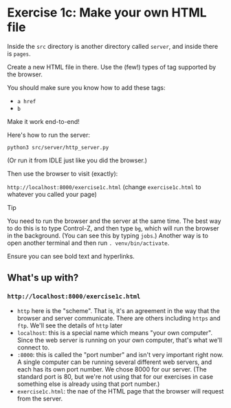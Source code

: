 # Exercise 1c: Make your own HTML file

Inside the `src` directory is another directory called `server`, and inside
there is `pages`.

Create a new HTML file in there. Use the (few!) types of tag supported by
the browser.

You should make sure you know how to add these tags:
* `a href`
* `b`

Make it work end-to-end!

Here's how to run the server:

`python3 src/server/http_server.py`

(Or run it from IDLE just like you did the browser.)

Then use the browser to visit (exactly):

`http://localhost:8000/exercise1c.html`
(change `exercise1c.html` to whatever you called your page)

> [!TIP]
> You need to run the browser and the server at the same time. The best way to
> do this is to type Control-Z, and then type `bg`, which will run the browser
> in the background. (You can see this by typing `jobs`.) Another way is to
> open another terminal and then run `. venv/bin/activate`.

Ensure you can see bold text and hyperlinks.

## What's up with?

### `http://localhost:8000/exercise1c.html`

* `http` here is the "scheme". That is, it's an agreement in the way that
  the browser and server communicate. There are others including `https`
  and `ftp`. We'll see the details of `http` later
* `localhost`: this is a special name which means "your own computer".
  Since the web server is running on your own computer, that's what we'll
  connect to.
* `:8000`: this is called the "port number" and isn't very important right now.
  A single computer can be running several different web servers, and each
  has its own port number. We chose 8000 for our server. (The standard port is
  80, but we're not using that for our exercises in case something else is
  already using that port number.)
* `exercise1c.html`: the nae of the HTML page that the browser will request
  from the server.
